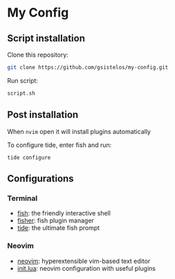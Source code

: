 # My Config

## Script installation

Clone this repository:
```sh
git clone https://github.com/gsistelos/my-config.git
```

Run script:
```sh
script.sh
```

## Post installation

When `nvim` open it will install plugins automatically

To configure tide, enter fish and run:
```fish
tide configure
```

## Configurations

### Terminal

 - [fish](https://github.com/fish-shell/fish-shell): the friendly interactive shell
 - [fisher](https://github.com/jorgebucaran/fisher): fish plugin manager
 - [tide](https://github.com/IlanCosman/tide): the ultimate fish prompt

### Neovim

 - [neovim](https://github.com/neovim/neovim): hyperextensible vim-based text editor
 - [init.lua](https://github.com/nvim-lua/kickstart.nvim): neovim configuration with useful plugins
